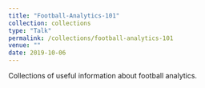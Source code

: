 ```yaml
---
title: "Football-Analytics-101"
collection: collections
type: "Talk"
permalink: /collections/football-analytics-101
venue: ""
date: 2019-10-06
---
```


Collections of useful information about football analytics.
